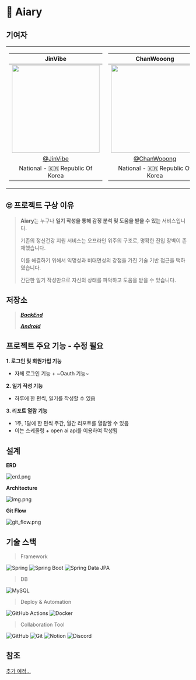 # 📕 Aiary

## 기여자
<table>
<tr>
<td>

|                      JinVibe                       |
| :------------------------------------------------: |
| <img width="240px" src="https://avatars.githubusercontent.com/u/114082026?v=4" /> |
|     [@JinVibe](https://github.com/JinVibe)       |
|          National - 🇰🇷 Republic Of Korea           |

</td>
<td>

|                  ChanWooong                   |
| :------------------------------------------------: |
| <img width="240px" src="https://avatars.githubusercontent.com/u/104716006?v=4" /> |
|     [@ChanWooong](https://github.com/ChanWooong) |
|          National - 🇰🇷 Republic Of Korea            |

</td>
</tr>
</table>

## 🙄 프로젝트 구상 이유
> **Aiary**는 누구나 **일기 작성을 통해 감정 분석 및 도움을 받을 수 있는** 서비스입니다.
>
> 기존의 정신건강 지원 서비스는 오프라인 위주의 구조로, 명확한 진입 장벽이 존재했습니다.
>
> 이를 해결하기 위해서 익명성과 비대면성의 강점을 가진 기술 기반 접근을 택하였습니다.
>
> 간단한 일기 작성만으로 자신의 상태를 파악하고 도움을 받을 수 있습니다.

## 저장소
> [**_BackEnd_**](https://github.com/TeamAiary/TA_BE)
>
> [**_Android_**](https://github.com/TeamAiary/TA_Android)

## 프로젝트 주요 기능 - 수정 필요
**1. 로그인 및 회원가입 기능**
- 자체 로그인 기능 + ~Oauth 기능~

**2. 일기 작성 기능**
- 하루에 한 편씩, 일기를 작성할 수 있음

**3. 리포트 열람 기능**
- 1주, 1달에 한 편씩 주간, 월간 리포트를 열람할 수 있음
- 이는 스케줄링 + open ai api를 이용하여 작성됨

## 설계

**ERD**

![erd.png](image/erd.png)

**Architecture**

![img.png](image/arch.png)

**Git Flow**

![git_flow.png](image/git_flow.png)

## 기술 스택
> Framework
>
![Spring](https://img.shields.io/badge/Spring-6DB33F?style=for-the-badge&logo=spring&logoColor=white)
![Spring Boot](https://img.shields.io/badge/Spring%20Boot-6DB33F?style=for-the-badge&logo=springboot&logoColor=white)
![Spring Data JPA](https://img.shields.io/badge/Spring%20Data%20JPA-6DB33F?style=for-the-badge&logo=spring&logoColor=white)
> DB
>
![MySQL](https://img.shields.io/badge/MySQL-4479A1?style=for-the-badge&logo=mysql&logoColor=white)

> Deploy & Automation
>
![GitHub Actions](https://img.shields.io/badge/GitHub%20Actions-2088FF?style=for-the-badge&logo=githubactions&logoColor=white)
![Docker](https://img.shields.io/badge/Docker-2496ED?style=for-the-badge&logo=docker&logoColor=white)

> Collaboration Tool
>
![GitHub](https://img.shields.io/badge/GitHub-181717?style=for-the-badge&logo=github&logoColor=white)
![Git](https://img.shields.io/badge/Git-F05032?style=for-the-badge&logo=git&logoColor=white)
![Notion](https://img.shields.io/badge/Notion-000000?style=for-the-badge&logo=notion&logoColor=white)
![Discord](https://img.shields.io/badge/Discord-5865F2?style=for-the-badge&logo=discord&logoColor=white)

## 참조
[추가 예정...]()
